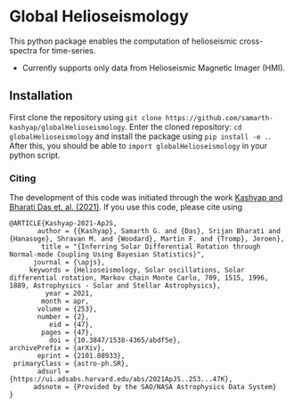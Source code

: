 # Global Helioseismology

This python package enables the computation of helioseismic cross-spectra for time-series.
- Currently supports only data from Helioseismic Magnetic Imager (HMI).

## Installation
First clone the repository using `git clone https://github.com/samarth-kashyap/globalHelioseismology`. Enter the cloned repository: `cd globalHelioseismology` and install the package using `pip install -e .`. After this, you should be able to `import globalHelioseismology` in your python script.

### Citing
The development of this code was initiated through the work [Kashyap and Bharati Das et. al. (2021)](https://arxiv.org/abs/2101.08933). If you use this code, please cite using

```
@ARTICLE{Kashyap-2021-ApJS,
       author = {{Kashyap}, Samarth G. and {Das}, Srijan Bharati and {Hanasoge}, Shravan M. and {Woodard}, Martin F. and {Tromp}, Jeroen},
        title = "{Inferring Solar Differential Rotation through Normal-mode Coupling Using Bayesian Statistics}",
      journal = {\apjs},
     keywords = {Helioseismology, Solar oscillations, Solar differential rotation, Markov chain Monte Carlo, 709, 1515, 1996, 1889, Astrophysics - Solar and Stellar Astrophysics},
         year = 2021,
        month = apr,
       volume = {253},
       number = {2},
          eid = {47},
        pages = {47},
          doi = {10.3847/1538-4365/abdf5e},
archivePrefix = {arXiv},
       eprint = {2101.08933},
 primaryClass = {astro-ph.SR},
       adsurl = {https://ui.adsabs.harvard.edu/abs/2021ApJS..253...47K},
      adsnote = {Provided by the SAO/NASA Astrophysics Data System}
}

```
